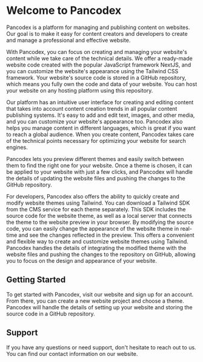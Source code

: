 # Welcome to Pancodex

Pancodex is a platform for managing and publishing content on websites. Our goal is to make it easy for content creators and developers to create and manage a professional and effective website.

With Pancodex, you can focus on creating and managing your website's content while we take care of the technical details. We offer a ready-made website code created with the popular JavaScript framework NextJS, and you can customize the website's appearance using the Tailwind CSS framework. Your website's source code is stored in a GitHub repository, which means you fully own the code and data of your website. You can host your website on any hosting platform using this repository.

Our platform has an intuitive user interface for creating and editing content that takes into account content creation trends in all popular content publishing systems. It's easy to add and edit text, images, and other media, and you can customize your website's appearance too. Pancodex also helps you manage content in different languages, which is great if you want to reach a global audience. When you create content, Pancodex takes care of the technical points necessary for optimizing your website for search engines.

Pancodex lets you preview different themes and easily switch between them to find the right one for your website. Once a theme is chosen, it can be applied to your website with just a few clicks, and Pancodex will handle the details of updating the website files and pushing the changes to the GitHub repository.

For developers, Pancodex also offers the ability to quickly create and modify website themes using Tailwind. You can download a Tailwind SDK from the CMS service for each theme separately. This SDK includes the source code for the website theme, as well as a local server that connects the theme to the website preview in your browser. By modifying the source code, you can easily change the appearance of the website theme in real-time and see the changes reflected in the preview. This offers a convenient and flexible way to create and customize website themes using Tailwind. Pancodex handles the details of integrating the modified theme with the website files and pushing the changes to the repository on GitHub, allowing you to focus on the design and appearance of your website.

## Getting Started

To get started with Pancodex, visit our website and sign up for an account. From there, you can create a new website project and choose a theme. Pancodex will handle the details of setting up your website and storing the source code in a GitHub repository.

## Support

If you have any questions or need support, don't hesitate to reach out to us. You can find our contact information on our website.
